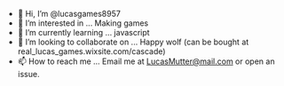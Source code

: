 - 👋 Hi, I’m @lucasgames8957
- 👀 I’m interested in ... Making games
- 🌱 I’m currently learning ... javascript
- 💞️ I’m looking to collaborate on ... Happy wolf (can be bought at real_lucas_games.wixsite.com/cascade)
- 📫 How to reach me ... Email me at LucasMutter@mail.com or open an issue.

<!---
lucasgames8957/lucasgames8957 is a ✨ special ✨ repository because its `README.md` (this file) appears on your GitHub profile.
You can click the Preview link to take a look at your changes.
--->
